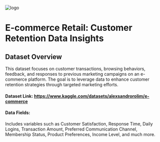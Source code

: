![logo](https://github.com/Mgit125/E-commerce-Retail/blob/main/z.png)

# E-commerce Retail: Customer Retention Data Insights

## Dataset Overview
This dataset focuses on customer transactions, browsing behaviors, feedback, and responses to previous marketing campaigns on an e-commerce platform. The goal is to leverage data to enhance customer retention strategies through targeted marketing efforts.

#### Dataset Link: https://www.kaggle.com/datasets/alexsandrorolim/e-commerce
#### Data Fields: 
Includes variables such as Customer Satisfaction, Response Time, Daily Logins, Transaction Amount, Preferred Communication Channel, Membership Status, Product Preferences, Income Level, and much more.
